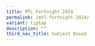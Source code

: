 ```yaml
---
title: MTL Fortnight 2024
permalink: /mtl-fortnight-2024/
variant: tiptap
description: ""
third_nav_title: Subject Based
---
```

